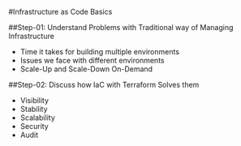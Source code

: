 #Infrastructure as Code Basics

##Step-01: Understand Problems with Traditional way of Managing Infrastructure

- Time it takes for building multiple environments
- Issues we face with different environments
- Scale-Up and Scale-Down On-Demand

##Step-02: Discuss how IaC with Terraform Solves them

- Visibility
- Stability
- Scalability
- Security
- Audit

  
